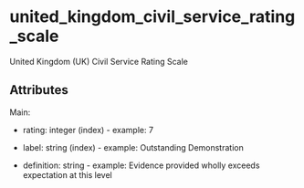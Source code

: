 # united_kingdom_civil_service_rating_scale


United Kingdom (UK) Civil Service Rating Scale


## Attributes

Main:

  * rating: integer (index) - example: 7

  * label: string (index) - example: Outstanding Demonstration

  * definition: string - example: Evidence provided wholly exceeds expectation at this level

